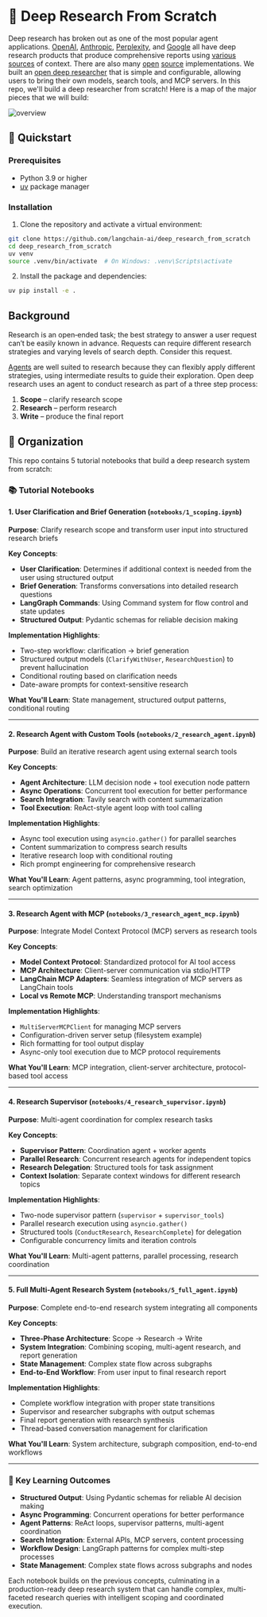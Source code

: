 # 🧱 Deep Research From Scratch 

Deep research has broken out as one of the most popular agent applications. [OpenAI](https://openai.com/index/introducing-deep-research/), [Anthropic](https://www.anthropic.com/engineering/built-multi-agent-research-system), [Perplexity](https://www.perplexity.ai/hub/blog/introducing-perplexity-deep-research), and [Google](https://gemini.google/overview/deep-research/?hl=en) all have deep research products that produce comprehensive reports using [various sources](https://www.anthropic.com/news/research) of context. There are also many [open](https://huggingface.co/blog/open-deep-research) [source](https://github.com/google-gemini/gemini-fullstack-langgraph-quickstart) implementations. We built an [open deep researcher](https://github.com/langchain-ai/open_deep_research) that is simple and configurable, allowing users to bring their own models, search tools, and MCP servers. In this repo, we'll build a deep researcher from scratch! Here is a map of the major pieces that we will build:

![overview](https://github.com/user-attachments/assets/b71727bd-0094-40c4-af5e-87cdb02123b4)

## 🚀 Quickstart 

### Prerequisites

- Python 3.9 or higher
- [uv](https://docs.astral.sh/uv/) package manager

### Installation

1. Clone the repository and activate a virtual environment:
```bash
git clone https://github.com/langchain-ai/deep_research_from_scratch
cd deep_research_from_scratch
uv venv
source .venv/bin/activate  # On Windows: .venv\Scripts\activate
```

2. Install the package and dependencies:
```bash
uv pip install -e .
```

## Background 

Research is an open‑ended task; the best strategy to answer a user request can’t be easily known in advance. Requests can require different research strategies and varying levels of search depth. Consider this request. 

[Agents](https://langchain-ai.github.io/langgraph/tutorials/workflows/#agent) are well suited to research because they can flexibly apply different strategies, using intermediate results to guide their exploration. Open deep research uses an agent to conduct research as part of a three step process:

1. **Scope** – clarify research scope
2. **Research** – perform research
3. **Write** – produce the final report

## 📝 Organization 

This repo contains 5 tutorial notebooks that build a deep research system from scratch:

### 📚 Tutorial Notebooks

#### 1. User Clarification and Brief Generation (`notebooks/1_scoping.ipynb`)
**Purpose**: Clarify research scope and transform user input into structured research briefs

**Key Concepts**:
- **User Clarification**: Determines if additional context is needed from the user using structured output
- **Brief Generation**: Transforms conversations into detailed research questions
- **LangGraph Commands**: Using Command system for flow control and state updates
- **Structured Output**: Pydantic schemas for reliable decision making

**Implementation Highlights**:
- Two-step workflow: clarification → brief generation
- Structured output models (`ClarifyWithUser`, `ResearchQuestion`) to prevent hallucination
- Conditional routing based on clarification needs
- Date-aware prompts for context-sensitive research

**What You'll Learn**: State management, structured output patterns, conditional routing

---

#### 2. Research Agent with Custom Tools (`notebooks/2_research_agent.ipynb`)
**Purpose**: Build an iterative research agent using external search tools

**Key Concepts**:
- **Agent Architecture**: LLM decision node + tool execution node pattern
- **Async Operations**: Concurrent tool execution for better performance
- **Search Integration**: Tavily search with content summarization
- **Tool Execution**: ReAct-style agent loop with tool calling

**Implementation Highlights**:
- Async tool execution using `asyncio.gather()` for parallel searches
- Content summarization to compress search results
- Iterative research loop with conditional routing
- Rich prompt engineering for comprehensive research

**What You'll Learn**: Agent patterns, async programming, tool integration, search optimization

---

#### 3. Research Agent with MCP (`notebooks/3_research_agent_mcp.ipynb`)
**Purpose**: Integrate Model Context Protocol (MCP) servers as research tools

**Key Concepts**:
- **Model Context Protocol**: Standardized protocol for AI tool access
- **MCP Architecture**: Client-server communication via stdio/HTTP
- **LangChain MCP Adapters**: Seamless integration of MCP servers as LangChain tools
- **Local vs Remote MCP**: Understanding transport mechanisms

**Implementation Highlights**:
- `MultiServerMCPClient` for managing MCP servers
- Configuration-driven server setup (filesystem example)
- Rich formatting for tool output display
- Async-only tool execution due to MCP protocol requirements

**What You'll Learn**: MCP integration, client-server architecture, protocol-based tool access

---

#### 4. Research Supervisor (`notebooks/4_research_supervisor.ipynb`)
**Purpose**: Multi-agent coordination for complex research tasks

**Key Concepts**:
- **Supervisor Pattern**: Coordination agent + worker agents
- **Parallel Research**: Concurrent research agents for independent topics
- **Research Delegation**: Structured tools for task assignment
- **Context Isolation**: Separate context windows for different research topics

**Implementation Highlights**:
- Two-node supervisor pattern (`supervisor` + `supervisor_tools`)
- Parallel research execution using `asyncio.gather()`
- Structured tools (`ConductResearch`, `ResearchComplete`) for delegation
- Configurable concurrency limits and iteration controls

**What You'll Learn**: Multi-agent patterns, parallel processing, research coordination

---

#### 5. Full Multi-Agent Research System (`notebooks/5_full_agent.ipynb`)
**Purpose**: Complete end-to-end research system integrating all components

**Key Concepts**:
- **Three-Phase Architecture**: Scope → Research → Write
- **System Integration**: Combining scoping, multi-agent research, and report generation
- **State Management**: Complex state flow across subgraphs
- **End-to-End Workflow**: From user input to final research report

**Implementation Highlights**:
- Complete workflow integration with proper state transitions
- Supervisor and researcher subgraphs with output schemas
- Final report generation with research synthesis
- Thread-based conversation management for clarification

**What You'll Learn**: System architecture, subgraph composition, end-to-end workflows

---

### 🎯 Key Learning Outcomes

- **Structured Output**: Using Pydantic schemas for reliable AI decision making
- **Async Programming**: Concurrent operations for better performance
- **Agent Patterns**: ReAct loops, supervisor patterns, multi-agent coordination
- **Search Integration**: External APIs, MCP servers, content processing
- **Workflow Design**: LangGraph patterns for complex multi-step processes
- **State Management**: Complex state flows across subgraphs and nodes

Each notebook builds on the previous concepts, culminating in a production-ready deep research system that can handle complex, multi-faceted research queries with intelligent scoping and coordinated execution. 
